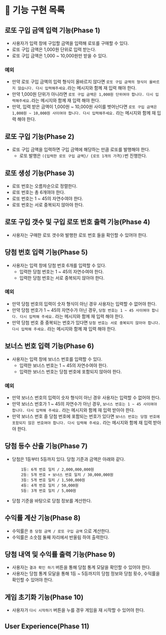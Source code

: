 # 🎯 기능 구현 목록

## 로또 구입 금액 입력 기능(Phase 1)

- 사용자가 입력 창에 구입할 금액을 입력해 로또를 구매할 수 있다.
- 로또 구입 금액은 1,000원 단위로 입력 받는다.
- 로또 구입 금액은 1,000 ~ 10,000원만 받을 수 있다.

### 예외

- 만약 로또 구입 금액의 입력 형식이 올바르지 않다면 `로또 구입 금액의 형식이 올바르지 않습니다. 다시 입력해주세요.`라는 메시지와 함께 재 입력 해야 한다.
- 만약 1,000원 단위가 아니라면 `로또 구입 금액은 1,000원 단위여야 합니다. 다시 입력해주세요.`라는 메시지와 함께 재 입력 해야 한다.
- 만약, 입력 받은 금액이 1,000원 ~ 10,000원 사이를 벗어난다면 `로또 구입 금액은 1,000원 ~ 10,000원 사이여야 합니다. 다시 입력해주세요.` 라는 메시지와 함께 재 입력 해야 한다.

## 로또 구입 기능(Phase 2)

- 로또 구입 금액을 입력하면 구입 금액에 해당하는 만큼 로또를 발행해야 한다.
  - 로또 발행은 `({입력한 로또 구입 금액}/ {로또 1개의 가격})`번 진행한다.

## 로또 생성 기능(Phase 3)

- 로또 번호는 오름차순으로 정렬한다.
- 로또 번호는 총 6개여야 한다.
- 로또 번호는 1 ~ 45의 자연수여야 한다.
- 로또 번호는 서로 중복되지 않아야 한다.

## 로또 구입 갯수 및 구입 로또 번호 출력 기능(Phase 4)

- 사용자는 구매한 로또 갯수와 발행한 로또 번호 들을 확인할 수 있어야 한다.

## 당첨 번호 입력 기능(Phase 5)

- 사용자는 입력 창에 당첨 번호 6개를 입력할 수 있다.
  - 입력한 당첨 번호는 1 ~ 45의 자연수여야 한다.
  - 입력한 당첨 번호는 서로 중복되지 않아야 한다.

### 예외

- 만약 당첨 번호의 입력이 숫자 형식이 아닌 경우 사용자는 입력할 수 없어야 한다.
- 만약 당첨 번호가 1 ~ 45의 자연수가 아닌 경우, `당첨 번호는 1 ~ 45 사이여야 합니다. 다시 입력해 주세요.` 라는 메시지와 함께 재 입력 해야 한다.
- 만약 당첨 번호 중 중복되는 번호가 있다면 `당첨 번호는 서로 중복되지 않아야 합니다. 다시 입력해 주세요.` 라는 메시지와 함께 재 입력 해야 한다.

## 보너스 번호 입력 기능(Phase 6)

- 사용자는 입력 창에 보너스 번호를 입력할 수 있다.
  - 입력한 보너스 번호는 1 ~ 45의 자연수여야 한다.
  - 입력한 보너스 번호는 당첨 번호에 포함되지 않아야 한다.

### 예외

- 만약 보너스 번호의 입력이 숫자 형식이 아닌 경우 사용자는 입력할 수 없어야 한다.
- 만약 보너스 번호가 1 ~ 45의 자연수가 아닌 경우, `보너스 번호는 1 ~ 45 사이여야 합니다. 다시 입력해 주세요.` 라는 메시지와 함께 재 입력 받아야 한다.
- 만약 보너스 번호 중 당첨 번호에 포함되는 번호가 있다면 `보너스 번호는 당첨 번호에 포함되지 않은 번호여야 합니다. 다시 입력해 주세요.` 라는 메시지와 함께 재 입력 받아야 한다.

## 당첨 등수 산출 기능(Phase 7)

- 당첨은 1등부터 5등까지 있다. 당첨 기준과 금액은 아래와 같다.
  ```plain text
      1등: 6개 번호 일치 / 2,000,000,000원
      2등: 5개 번호 + 보너스 번호 일치 / 30,000,000원
      3등: 5개 번호 일치 / 1,500,000원
      4등: 4개 번호 일치 / 50,000원
      5등: 3개 번호 일치 / 5,000원
  ```
- 당첨 기준을 바탕으로 당첨 정보를 계산한다.

## 수익률 계산 기능(Phase 8)

- 수익률은 `총 당첨 금액 / 로또 구입 금액` 으로 계산한다.
- 수익률은 소숫점 둘째 자리에서 반올림 하여 출력한다.

## 당첨 내역 및 수익률 출력 기능(Phase 9)

- 사용자는 `결과 확인 하기` 버튼을 통해 당첨 통계 모달을 확인할 수 있어야 한다.
- 사용자는 당첨 통계 모달을 통해 1등 ~ 5등까지의 당첨 정보와 당첨 횟수, 수익률을 확인할 수 있어야 한다.

## 게임 초기화 기능(Phase 10)

- 사용자가 `다시 시작하기` 버튼을 누를 경우 게임을 재 시작할 수 있어야 한다.

## User Experience(Phase 11)
